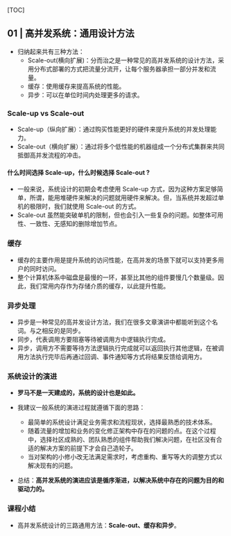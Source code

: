 [TOC]

## 01 | 高并发系统：通用设计方法

-   归纳起来共有三种方法：
    -   Scale-out(横向扩展)：分而治之是一种常见的高并发系统的设计方法，采用分布式部署的方式把流量分流开，让每个服务器承担一部分并发和流量。
    -   缓存：使用缓存来提高系统的性能。
    -   异步：可以在单位时间内处理更多的请求。

### Scale-up vs Scale-out

-   Scale-up（纵向扩展）：通过购买性能更好的硬件来提升系统的并发处理能力。
-   Scale-out（横向扩展）：通过将多个低性能的机器组成一个分布式集群来共同抵御高并发流程的冲击。

#### 什么时间选择 Scale-up，什么时候选择 Scale-out ?

-   一般来说，系统设计的初期会考虑使用 Scale-up 方式，因为这种方案足够简单，所谓，能用堆硬件来解决的问题就用硬件来解决。但，当系统并发超过单机的极限时，我们就使用 Scale-out 的方式。
-   Scale-out 虽然能突破单机的限制，但也会引入一些复杂的问题。如整体可用性、一致性、无感知的删除增加节点。

### 缓存

-   缓存的主要作用是提升系统的访问性能，在高并发的场景下就可以支持更多用户的同时访问。
-   整个计算机体系中磁盘是最慢的一环，甚至比其他的组件要慢几个数量级。因此，我们常用内存作为存储介质的缓存，以此提升性能。

### 异步处理

-   异步是一种常见的高并发设计方法，我们在很多文章演讲中都能听到这个名词。与之相反的是同步。
-   同步，代表调用方要阻塞等待被调用方中逻辑执行完成。
-   异步，调用方不需要等待方法逻辑执行完成就可以返回执行其他逻辑，在被调用方法执行完毕后再通过回调、事件通知等方式将结果反馈给调用方。

### 系统设计的演进

-   **罗马不是一天建成的，系统的设计也是如此。**
-   我建议一般系统的演进过程就遵循下面的思路：
    -   最简单的系统设计满足业务需求和流程现状，选择最熟悉的技术体系。
    -   随着流量的增加和业务的变化修正架构中存在的问题的点。在这个过程中，选择社区成熟的、团队熟悉的组件帮助我们解决问题，在社区没有合适的解决方案的前提下才会自己造轮子。
    -   当对架构的小修小改无法满足需求时，考虑重构、重写等大的调整方式以解决现有的问题。

-   总结：**高并发系统的演进应该是循序渐进，以解决系统中存在的问题为目的和驱动力的。**

### 课程小结

-   高并发系统设计的三路通用方法：**Scale-out、缓存和异步**。